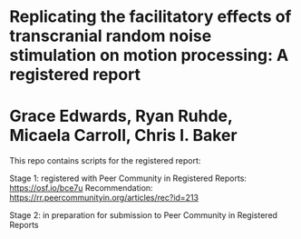 # Replicating the facilitatory effects of transcranial random noise stimulation on motion processing: A registered report

# Grace Edwards, Ryan Ruhde, Micaela Carroll, Chris I. Baker

This repo contains scripts for the registered report:

Stage 1: registered with Peer Community in Registered Reports: https://osf.io/bce7u
Recommendation: https://rr.peercommunityin.org/articles/rec?id=213

Stage 2: in preparation for submission to Peer Community in Registered Reports

